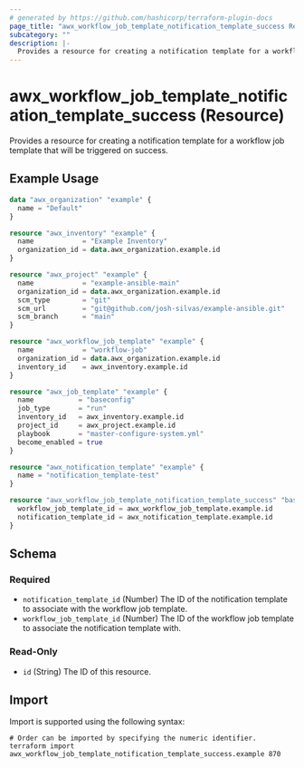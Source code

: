```yaml
---
# generated by https://github.com/hashicorp/terraform-plugin-docs
page_title: "awx_workflow_job_template_notification_template_success Resource - terraform-provider-awx"
subcategory: ""
description: |-
  Provides a resource for creating a notification template for a workflow job template that will be triggered on success.
---
```


# awx_workflow_job_template_notification_template_success (Resource)

Provides a resource for creating a notification template for a workflow job template that will be triggered on success.

## Example Usage

```terraform
data "awx_organization" "example" {
  name = "Default"
}

resource "awx_inventory" "example" {
  name            = "Example Inventory"
  organization_id = data.awx_organization.example.id
}

resource "awx_project" "example" {
  name            = "example-ansible-main"
  organization_id = data.awx_organization.example.id
  scm_type        = "git"
  scm_url         = "git@github.com/josh-silvas/example-ansible.git"
  scm_branch      = "main"
}

resource "awx_workflow_job_template" "example" {
  name            = "workflow-job"
  organization_id = data.awx_organization.example.id
  inventory_id    = awx_inventory.example.id
}

resource "awx_job_template" "example" {
  name           = "baseconfig"
  job_type       = "run"
  inventory_id   = awx_inventory.example.id
  project_id     = awx_project.example.id
  playbook       = "master-configure-system.yml"
  become_enabled = true
}

resource "awx_notification_template" "example" {
  name = "notification_template-test"
}

resource "awx_workflow_job_template_notification_template_success" "baseconfig" {
  workflow_job_template_id = awx_workflow_job_template.example.id
  notification_template_id = awx_notification_template.example.id
}
```

<!-- schema generated by tfplugindocs -->
## Schema

### Required

- `notification_template_id` (Number) The ID of the notification template to associate with the workflow job template.
- `workflow_job_template_id` (Number) The ID of the workflow job template to associate the notification template with.

### Read-Only

- `id` (String) The ID of this resource.

## Import

Import is supported using the following syntax:

```shell
# Order can be imported by specifying the numeric identifier.
terraform import awx_workflow_job_template_notification_template_success.example 870
```
